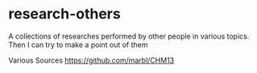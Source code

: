 # research-others
 A collections of researches performed by other people in various topics. Then I can try to make a point out of them

Various Sources
https://github.com/marbl/CHM13
